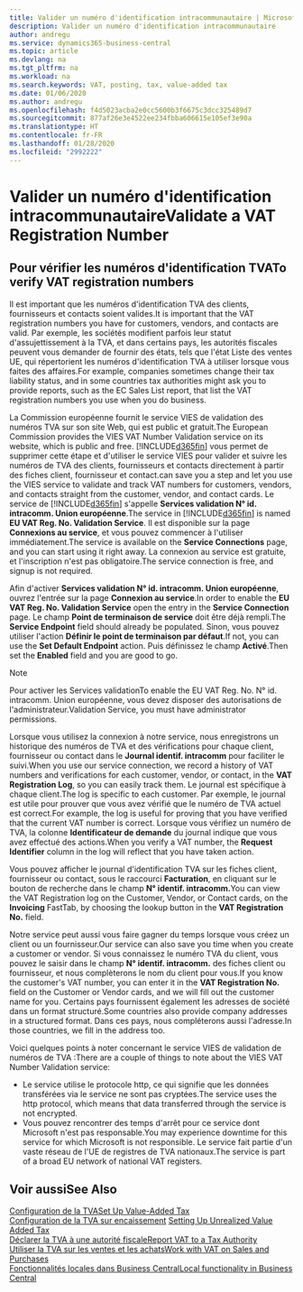 ```yaml
---
title: Valider un numéro d'identification intracommunautaire | Microsoft Docs
description: Valider un numéro d'identification intracommunautaire
author: andregu
ms.service: dynamics365-business-central
ms.topic: article
ms.devlang: na
ms.tgt_pltfrm: na
ms.workload: na
ms.search.keywords: VAT, posting, tax, value-added tax
ms.date: 01/06/2020
ms.author: andregu
ms.openlocfilehash: f4d5023acba2e0cc5600b3f6675c3dcc325489d7
ms.sourcegitcommit: 877af26e3e4522ee234fbba606615e105ef3e90a
ms.translationtype: HT
ms.contentlocale: fr-FR
ms.lasthandoff: 01/28/2020
ms.locfileid: "2992222"
---
```

# <a name="validate-a-vat-registration-number"></a><span data-ttu-id="f3573-103">Valider un numéro d'identification intracommunautaire</span><span class="sxs-lookup"><span data-stu-id="f3573-103">Validate a VAT Registration Number</span></span>

## <a name="to-verify-vat-registration-numbers"></a><span data-ttu-id="f3573-104">Pour vérifier les numéros d'identification TVA</span><span class="sxs-lookup"><span data-stu-id="f3573-104">To verify VAT registration numbers</span></span>
<span data-ttu-id="f3573-105">Il est important que les numéros d'identification TVA des clients, fournisseurs et contacts soient valides.</span><span class="sxs-lookup"><span data-stu-id="f3573-105">It is important that the VAT registration numbers you have for customers, vendors, and contacts are valid.</span></span> <span data-ttu-id="f3573-106">Par exemple, les sociétés modifient parfois leur statut d'assujettissement à la TVA, et dans certains pays, les autorités fiscales peuvent vous demander de fournir des états, tels que l'état Liste des ventes UE, qui répertorient les numéros d'identification TVA à utiliser lorsque vous faites des affaires.</span><span class="sxs-lookup"><span data-stu-id="f3573-106">For example, companies sometimes change their tax liability status, and in some countries tax authorities might ask you to provide reports, such as the EC Sales List report, that list the VAT registration numbers you use when you do business.</span></span>

<span data-ttu-id="f3573-107">La Commission européenne fournit le service VIES de validation des numéros TVA sur son site Web, qui est public et gratuit.</span><span class="sxs-lookup"><span data-stu-id="f3573-107">The European Commission provides the VIES VAT Number Validation service on its website, which is public and free.</span></span> [!INCLUDE[d365fin](includes/d365fin_md.md)] <span data-ttu-id="f3573-108">vous permet de supprimer cette étape et d'utiliser le service VIES pour valider et suivre les numéros de TVA des clients, fournisseurs et contacts directement à partir des fiches client, fournisseur et contact.</span><span class="sxs-lookup"><span data-stu-id="f3573-108">can save you a step and let you use the VIES service to validate and track VAT numbers for customers, vendors, and contacts straight from the customer, vendor, and contact cards.</span></span> <span data-ttu-id="f3573-109">Le service de [!INCLUDE[d365fin](includes/d365fin_md.md)] s'appelle **Services validation N° id. intracomm. Union européenne**.</span><span class="sxs-lookup"><span data-stu-id="f3573-109">The service in [!INCLUDE[d365fin](includes/d365fin_md.md)] is named **EU VAT Reg. No. Validation Service**.</span></span> <span data-ttu-id="f3573-110">Il est disponible sur la page **Connexions au service**, et vous pouvez commencer à l'utiliser immédiatement.</span><span class="sxs-lookup"><span data-stu-id="f3573-110">The service is available on the **Service Connections** page, and you can start using it right away.</span></span> <span data-ttu-id="f3573-111">La connexion au service est gratuite, et l'inscription n'est pas obligatoire.</span><span class="sxs-lookup"><span data-stu-id="f3573-111">The service connection is free, and signup is not required.</span></span>

<span data-ttu-id="f3573-112">Afin d'activer **Services validation N° id. intracomm. Union européenne**, ouvrez l'entrée sur la page **Connexion au service**.</span><span class="sxs-lookup"><span data-stu-id="f3573-112">In order to enable the **EU VAT Reg. No. Validation Service** open the entry in the **Service Connection** page.</span></span> <span data-ttu-id="f3573-113">Le champ **Point de terminaison de service** doit être déjà rempli.</span><span class="sxs-lookup"><span data-stu-id="f3573-113">The **Service Endpoint** field should already be populated.</span></span> <span data-ttu-id="f3573-114">Sinon, vous pouvez utiliser l'action **Définir le point de terminaison par défaut**.</span><span class="sxs-lookup"><span data-stu-id="f3573-114">If not, you can use the **Set Default Endpoint** action.</span></span> <span data-ttu-id="f3573-115">Puis définissez le champ **Activé**.</span><span class="sxs-lookup"><span data-stu-id="f3573-115">Then set the **Enabled** field and you are good to go.</span></span>

> [!Note]
> <span data-ttu-id="f3573-116">Pour activer les Services validation</span><span class="sxs-lookup"><span data-stu-id="f3573-116">To enable the EU VAT Reg. No.</span></span> <span data-ttu-id="f3573-117">N° id. intracomm. Union européenne, vous devez disposer des autorisations de l'administrateur.</span><span class="sxs-lookup"><span data-stu-id="f3573-117">Validation Service, you must have administrator permissions.</span></span>

<span data-ttu-id="f3573-118">Lorsque vous utilisez la connexion à notre service, nous enregistrons un historique des numéros de TVA et des vérifications pour chaque client, fournisseur ou contact dans le **Journal identif. intracomm** pour faciliter le suivi.</span><span class="sxs-lookup"><span data-stu-id="f3573-118">When you use our service connection, we record a history of VAT numbers and verifications for each customer, vendor, or contact, in the **VAT Registration Log**, so you can easily track them.</span></span> <span data-ttu-id="f3573-119">Le journal est spécifique à chaque client.</span><span class="sxs-lookup"><span data-stu-id="f3573-119">The log is specific to each customer.</span></span> <span data-ttu-id="f3573-120">Par exemple, le journal est utile pour prouver que vous avez vérifié que le numéro de TVA actuel est correct.</span><span class="sxs-lookup"><span data-stu-id="f3573-120">For example, the log is useful for proving that you have verified that the current VAT number is correct.</span></span> <span data-ttu-id="f3573-121">Lorsque vous vérifiez un numéro de TVA, la colonne **Identificateur de demande** du journal indique que vous avez effectué des actions.</span><span class="sxs-lookup"><span data-stu-id="f3573-121">When you verify a VAT number, the **Request Identifier** column in the log will reflect that you have taken action.</span></span>

<span data-ttu-id="f3573-122">Vous pouvez afficher le journal d'identification TVA sur les fiches client, fournisseur ou contact, sous le raccourci **Facturation**, en cliquant sur le bouton de recherche dans le champ **N° identif. intracomm.**</span><span class="sxs-lookup"><span data-stu-id="f3573-122">You can view the VAT Registration log on the Customer, Vendor, or Contact cards, on the **Invoicing** FastTab, by choosing the lookup button in the **VAT Registration No.** field.</span></span>  

<span data-ttu-id="f3573-123">Notre service peut aussi vous faire gagner du temps lorsque vous créez un client ou un fournisseur.</span><span class="sxs-lookup"><span data-stu-id="f3573-123">Our service can also save you time when you create a customer or vendor.</span></span> <span data-ttu-id="f3573-124">Si vous connaissez le numéro TVA du client, vous pouvez le saisir dans le champ **N° identif. intracomm.** des fiches client ou fournisseur, et nous complèterons le nom du client pour vous.</span><span class="sxs-lookup"><span data-stu-id="f3573-124">If you know the customer's VAT number, you can enter it in the **VAT Registration No.** field on the Customer or Vendor cards, and we will fill out the customer name for you.</span></span> <span data-ttu-id="f3573-125">Certains pays fournissent également les adresses de société dans un format structuré.</span><span class="sxs-lookup"><span data-stu-id="f3573-125">Some countries also provide company addresses in a structured format.</span></span> <span data-ttu-id="f3573-126">Dans ces pays, nous compléterons aussi l'adresse.</span><span class="sxs-lookup"><span data-stu-id="f3573-126">In those countries, we fill in the address too.</span></span>  

<span data-ttu-id="f3573-127">Voici quelques points à noter concernant le service VIES de validation de numéros de TVA :</span><span class="sxs-lookup"><span data-stu-id="f3573-127">There are a couple of things to note about the VIES VAT Number Validation service:</span></span>

* <span data-ttu-id="f3573-128">Le service utilise le protocole http, ce qui signifie que les données transférées via le service ne sont pas cryptées.</span><span class="sxs-lookup"><span data-stu-id="f3573-128">The service uses the http protocol, which means that data transferred through the service is not encrypted.</span></span>  
* <span data-ttu-id="f3573-129">Vous pouvez rencontrer des temps d'arrêt pour ce service dont Microsoft n'est pas responsable.</span><span class="sxs-lookup"><span data-stu-id="f3573-129">You may experience downtime for this service for which Microsoft is not responsible.</span></span> <span data-ttu-id="f3573-130">Le service fait partie d'un vaste réseau de l'UE de registres de TVA nationaux.</span><span class="sxs-lookup"><span data-stu-id="f3573-130">The service is part of a broad EU network of national VAT registers.</span></span>

## <a name="see-also"></a><span data-ttu-id="f3573-131">Voir aussi</span><span class="sxs-lookup"><span data-stu-id="f3573-131">See Also</span></span>  
[<span data-ttu-id="f3573-132">Configuration de la TVA</span><span class="sxs-lookup"><span data-stu-id="f3573-132">Set Up Value-Added Tax</span></span>](finance-setup-vat.md)  
<span data-ttu-id="f3573-133">[Configuration de la TVA sur encaissement](finance-setup-unrealized-vat.md)    </span><span class="sxs-lookup"><span data-stu-id="f3573-133">[Setting Up Unrealized Value Added Tax](finance-setup-unrealized-vat.md)    </span></span>  
[<span data-ttu-id="f3573-134">Déclarer la TVA à une autorité fiscale</span><span class="sxs-lookup"><span data-stu-id="f3573-134">Report VAT to a Tax Authority</span></span>](finance-how-report-vat.md)  
[<span data-ttu-id="f3573-135">Utiliser la TVA sur les ventes et les achats</span><span class="sxs-lookup"><span data-stu-id="f3573-135">Work with VAT on Sales and Purchases</span></span>](finance-work-with-vat.md)  
[<span data-ttu-id="f3573-136">Fonctionnalités locales dans Business Central</span><span class="sxs-lookup"><span data-stu-id="f3573-136">Local functionality in Business Central</span></span>](about-localization.md)
